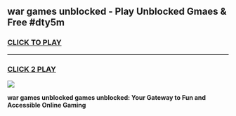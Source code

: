 
## war games unblocked - Play Unblocked Gmaes & Free #dty5m
<h3>
<a href="https://news.freeplayer.one?title=war_games_unblocked&ref=26F">CLICK TO PLAY</a></h3>
<hr>

<h3>
<a href="https://news.freeplayer.one?title=war_games_unblocked&ref=26F">CLICK 2 PLAY</a>
  
</h3>

<a href="https://news.freeplayer.one?title=war_games_unblocked&ref=26F/"><img src="https://clearcache.store/games.png"></a>


**war games unblocked games unblocked: Your Gateway to Fun and Accessible Online Gaming**
